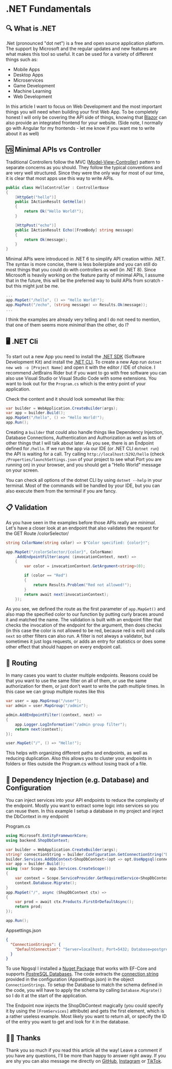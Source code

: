 # .NET Fundamentals

## 🔍 What is .NET

.Net (pronounced "dot net") is a free and open source application platform. The support by Microsoft and the regular updates and new features are what makes this tool so useful. It can be used for a variety of different things such as:

- Mobile Apps
- Desktop Apps
- Microservices
- Game Development
- Machine Learning
- Web Development

In this article I want to focus on Web Development and the most important things you will need when building your first Web App. To be completely honest I will only be covering the API side of things, knowing that [Blazor](https://dotnet.microsoft.com/en-us/apps/aspnet/web-apps/blazor) can also provide an integrated frontend for your website. (Side note, I normally go with Angular for my frontends - let me know if you want me to write about it as well)

## 🆚 Minimal APIs vs Controller

Traditional Controllers follow the MVC ([Model-View-Controller](https://en.wikipedia.org/wiki/Model%E2%80%93view%E2%80%93controller)) pattern to separate concerns as you should. They follow the typical conventions and are very well structured. Since they were the only way for most of our time, it is clear that most apps use this way to write APIs.

```c#
public class HelloController : ControllerBase
{
    [HttpGet("hello")]
    public IActionResult GetHello()
    {
        return Ok("Hello World!");
    }

    [HttpPost("echo")]
    public IActionResult Echo([FromBody] string message)
    {
        return Ok(message);
    }
}
```

Minimal APIs were introduced in .NET 6 to simplify API creation within .NET. The syntax is more concise, there is less boilerplate and you can still do most things that you could do with controllers as well (in .NET 8). Since Microsoft is heavily working on the feature parity of minimal APIs, I assume that in the future, this will be the preferred way to build APIs from scratch - but this might just be me.

```c#
...
app.MapGet("/hello", () => "Hello World!");
app.MapPost("/echo", (string message) => Results.Ok(message));
...
```

I think the examples are already very telling and I do not need to mention, that one of them seems more _minimal_ than the other, do I?

## 🖥️ .NET Cli

To start out a new App you need to install the [.NET SDK](https://dotnet.microsoft.com/en-us/download) (Software Development Kit) and install the [.NET CLI](https://learn.microsoft.com/en-us/dotnet/core/tools/). To create a new App run `dotnet new web -o [Project Name]` and open it with the editor / IDE of choice. I recommend JetBrains Rider but if you want to go with free software you can also use Visual Studio or Visual Studio Code with some extensions. You want to look out for the `Program.cs` which is the entry point of your application.

Check the content and it should look somewhat like this:

```c#
var builder = WebApplication.CreateBuilder(args);
var app = builder.Build();
app.MapGet("/hello", () => "Hello World!");
app.Run();
```

Creating a `builder` that could also handle things like Dependency Injection, Database Connections, Authentication and Authorization as well as lots of other things that I will talk about later. As you see, there is an Endpoint defined for `/hello`. If we run the app via our IDE (or .NET CLI `dotnet run`) the API is waiting for a call. Try calling `http://localhost:5292/hello` (check `/Properties/launchSettings.json` of your project to see what Port you are running on) in your browser, and you should get a "Hello World" message on your screen.

You can check all options of the dotnet CLI by using `dotnet --help` in your terminal. Most of the commands will be handled by your IDE, but you can also execute them from the terminal if you are fancy.

## 📋 Validation

As you have seen in the examples before those APIs really are _minimal_. Let's have a closer look at an endpoint that also validates the request for the GET Route /colorSelector/

```c#
string ColorName(string color) => $"Color specified: {color}!";

app.MapGet("/colorSelector/{color}", ColorName)
    .AddEndpointFilter(async (invocationContext, next) =>
    {
        var color = invocationContext.GetArgument<string>(0);

        if (color == "Red")
        {
            return Results.Problem("Red not allowed!");
        }
        return await next(invocationContext);
    });
```

As you see, we defined the route as the first parameter of `app.MapGet()` and also map the specified color to our function by putting curly braces around it and matched the name. The validation is built with an endpoint filter that checks the invocation of the endpoint for the argument, then does checks (in this case the color is not allowed to be red, because red is evil) and calls `next` so other filters can also run. A filter is not always a validator, but sometimes it just logs requests, or adds an entry for statistics or does some other effect that should happen on every endpoint call.

## 🧭 Routing

In many cases you want to cluster multiple endpoints. Reasons could be that you want to use the same filter on all of them, or use the same authorization for them, or just don't want to write the path multiple times. In this case we can group multiple routes like this

```c#
var user = app.MapGroup("/user");
var admin = user.MapGroup("/admin");

admin.AddEndpointFilter((context, next) =>
{
    app.Logger.LogInformation("/admin group filter");
    return next(context);
});

user.MapGet("/", () => "Hello!");
```

This helps with organizing different paths and endpoints, as well as reducing duplication. Also this allows you to cluster your endpoints in folders or files outside the Program.cs without losing track of a file.

## 💉 Dependency Injection (e.g. Database) and Configuration

You can inject services into your API endpoints to reduce the complexity of the endpoint. Mostly you want to extract some logic into services so you can reuse them. In this example I setup a database in my project and inject the DbContext in my endpoint

Program.cs

```c#
using Microsoft.EntityFrameworkCore;
using backend.ShopDbContext;

var builder = WebApplication.CreateBuilder(args);
string? connectionString = builder.Configuration.GetConnectionString("DefaultConnection");
builder.Services.AddDbContext<ShopDbContext>(opt => opt.UseNpgsql(connectionString));
var app = builder.Build();
using (var Scope = app.Services.CreateScope())
{
    var context = Scope.ServiceProvider.GetRequiredService<ShopDbContext>();
    context.Database.Migrate();
}
app.MapGet("/", async (ShopDbContext ctx) =>
{
    var prod = await ctx.Products.FirstOrDefaultAsync();
    return prod;
});

app.Run();
```

Appsettings.json

```json
{
  "ConnectionStrings": {
    "DefaultConnection": "Server=localhost; Port=5432; Database=postgres; Username=postgres; Password=MYPASSWORD;"
  }
}
```

To use Npgsql I installed a [Nuget Package](https://www.nuget.org/packages/Npgsql.EntityFrameworkCore.PostgreSQL) that works with EF-Core and supports [PostreSQL Databases](https://www.postgresql.org/). The code extracts the [connection string](https://www.connectionstrings.com/) provided in the configuration (Appsettings.json) in the object `ConnectionStrings`. To setup the Database to match the schema defined in the code, you will have to apply the schema by calling `Database.Migrate()` so I do it at the start of the application.

The Endpoint now injects the ShopDbContext magically (you could specify it by using the `[FromServices]` attribute) and gets the first element, which is a rather useless example. Most likely you want to return all, or specify the ID of the entry you want to get and look for it in the database.

## 🙏🏽 Thanks

Thank you so much if you read this article all the way! Leave a comment if you have any questions, I'll be more than happy to answer right away. If you are shy you can also message me directly on [GitHub](https://github.com/Suneeh), [Instagram](https://www.instagram.com/_suneeh/) or [TikTok](https://www.tiktok.com/@_suneeh).
